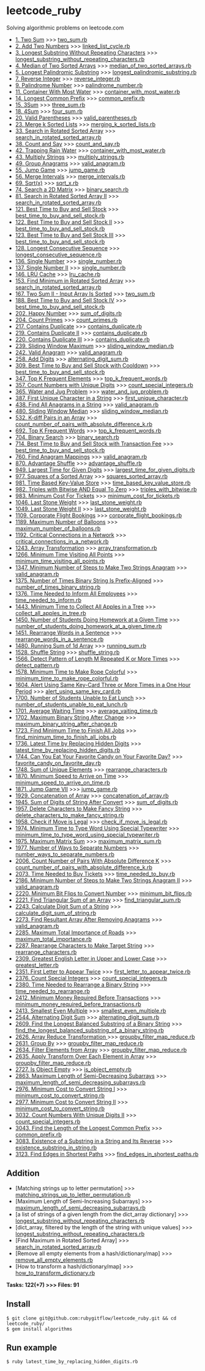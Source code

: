 # leetcode_ruby
Solving algorithmic problems on leetcode.com

- [1. Two Sum](https://leetcode.com/problems/two-sum/) >>> [two_sum.rb](https://github.com/rubygitflow/leetcode_ruby/blob/master/two_sum.rb)
- [2. Add Two Numbers](https://leetcode.com/problems/add-two-numbers/) >>> [linked_list_cycle.rb](https://github.com/rubygitflow/leetcode_ruby/blob/master/linked_list_cycle.rb)
- [3. Longest Substring Without Repeating Characters](https://leetcode.com/problems/longest-substring-without-repeating-characters/) >>> [longest_substring_without_repeating_characters.rb](https://github.com/rubygitflow/leetcode_ruby/blob/master/longest_substring_without_repeating_characters.rb)
- [4. Median of Two Sorted Arrays](https://leetcode.com/problems/median-of-two-sorted-arrays/) >>> [median_of_two_sorted_arrays.rb](https://github.com/rubygitflow/leetcode_ruby/blob/master/median_of_two_sorted_arrays.rb)
- [5. Longest Palindromic Substring](https://leetcode.com/problems/longest-palindromic-substring/) >>> [longest_palindromic_substring.rb](https://github.com/rubygitflow/leetcode_ruby/blob/master/longest_palindromic_substring.rb)
- [7. Reverse Integer](https://leetcode.com/problems/reverse-integer/) >>> [reverse_integer.rb](https://github.com/rubygitflow/leetcode_ruby/blob/master/reverse_integer.rb)
- [9. Palindrome Number](https://leetcode.com/problems/palindrome-number/) >>> [palindrome_number.rb](https://github.com/rubygitflow/leetcode_ruby/blob/master/palindrome_number.rb)
- [11. Container With Most Water](https://leetcode.com/problems/container-with-most-water/) >>> [container_with_most_water.rb](https://github.com/rubygitflow/leetcode_ruby/blob/master/container_with_most_water.rb)
- [14. Longest Common Prefix](https://leetcode.com/problems/longest-common-prefix/) >>> [common_prefix.rb](https://github.com/rubygitflow/leetcode_ruby/blob/master/common_prefix.rb)
- [15. 3Sum](https://leetcode.com/problems/3sum/) >>> [three_sum.rb](https://github.com/rubygitflow/leetcode_ruby/blob/master/three_sum.rb)
- [18. 4Sum](https://leetcode.com/problems/4sum/) >>> [four_sum.rb](https://github.com/rubygitflow/leetcode_ruby/blob/master/four_sum.rb)
- [20. Valid Parentheses](https://leetcode.com/problems/valid-parentheses/) >>> [valid_parentheses.rb](https://github.com/rubygitflow/leetcode_ruby/blob/master/valid_parentheses.rb)
- [23. Merge k Sorted Lists](https://leetcode.com/problems/merge-k-sorted-lists/) >>> [merging_k_sorted_lists.rb](https://github.com/rubygitflow/leetcode_ruby/blob/master/merging_k_sorted_lists.rb)
- [33. Search in Rotated Sorted Array](https://leetcode.com/problems/search-in-rotated-sorted-array/) >>> [search_in_rotated_sorted_array.rb](https://github.com/rubygitflow/leetcode_ruby/blob/master/search_in_rotated_sorted_array.rb)
- [38. Count and Say](https://leetcode.com/problems/count-and-say/) >>> [count_and_say.rb](https://github.com/rubygitflow/leetcode_ruby/blob/master/count_and_say.rb)
- [42. Trapping Rain Water](https://leetcode.com/problems/trapping-rain-water/) >>> [container_with_most_water.rb](https://github.com/rubygitflow/leetcode_ruby/blob/master/container_with_most_water.rb)
- [43. Multiply Strings](https://leetcode.com/problems/multiply-strings/) >>> [multiply_strings.rb](https://github.com/rubygitflow/leetcode_ruby/blob/master/multiply_strings.rb)
- [49. Group Anagrams](https://leetcode.com/problems/group-anagrams/) >>> [valid_anagram.rb](https://github.com/rubygitflow/leetcode_ruby/blob/master/valid_anagram.rb)
- [55. Jump Game](https://leetcode.com/problems/jump-game/) >>> [jump_game.rb](https://github.com/rubygitflow/leetcode_ruby/blob/master/jump_game.rb)
- [56. Merge Intervals](https://leetcode.com/problems/merge-intervals/) >>> [merge_intervals.rb](https://github.com/rubygitflow/leetcode_ruby/blob/master/merge_intervals.rb)
- [69. Sqrt(x)](https://leetcode.com/problems/sqrtx/) >>> [sqrt_x.rb](https://github.com/rubygitflow/leetcode_ruby/blob/master/sqrt_x.rb)
- [74. Search a 2D Matrix](https://leetcode.com/problems/search-a-2d-matrix/) >>> [binary_search.rb](https://github.com/rubygitflow/leetcode_ruby/blob/master/binary_search.rb)
- [81. Search in Rotated Sorted Array II](https://leetcode.com/problems/search-in-rotated-sorted-array-ii/) >>> [search_in_rotated_sorted_array.rb](https://github.com/rubygitflow/leetcode_ruby/blob/master/search_in_rotated_sorted_array.rb)
- [121. Best Time to Buy and Sell Stock](https://leetcode.com/problems/best-time-to-buy-and-sell-stock/) >>> [best_time_to_buy_and_sell_stock.rb](https://github.com/rubygitflow/leetcode_ruby/blob/master/best_time_to_buy_and_sell_stock.rb)
- [122. Best Time to Buy and Sell Stock II](https://leetcode.com/problems/best-time-to-buy-and-sell-stock-ii/) >>> [best_time_to_buy_and_sell_stock.rb](https://github.com/rubygitflow/leetcode_ruby/blob/master/best_time_to_buy_and_sell_stock.rb)
- [123. Best Time to Buy and Sell Stock III](https://leetcode.com/problems/best-time-to-buy-and-sell-stock-iii/) >>> [best_time_to_buy_and_sell_stock.rb](https://github.com/rubygitflow/leetcode_ruby/blob/master/best_time_to_buy_and_sell_stock.rb)
- [128. Longest Consecutive Sequence](https://leetcode.com/problems/longest-consecutive-sequence/) >>> [longest_consecutive_sequence.rb](https://github.com/rubygitflow/leetcode_ruby/blob/master/longest_consecutive_sequence.rb)
- [136. Single Number](https://leetcode.com/problems/single-number/) >>> [single_number.rb](https://github.com/rubygitflow/leetcode_ruby/blob/master/single_number.rb)
- [137. Single Number II](https://leetcode.com/problems/single-number-ii/) >>> [single_number.rb](https://github.com/rubygitflow/leetcode_ruby/blob/master/single_number.rb)
- [146. LRU Cache](https://leetcode.com/problems/lru-cache/) >>> [lru_cache.rb](https://github.com/rubygitflow/leetcode_ruby/blob/master/lru_cache.rb)
- [153. Find Minimum in Rotated Sorted Array](https://leetcode.com/problems/find-minimum-in-rotated-sorted-array/) >>> [search_in_rotated_sorted_array.rb](https://github.com/rubygitflow/leetcode_ruby/blob/master/search_in_rotated_sorted_array.rb)
- [167. Two Sum II - Input Array Is Sorted](https://leetcode.com/problems/two-sum-ii-input-array-is-sorted/) >>> [two_sum.rb](https://github.com/rubygitflow/leetcode_ruby/blob/master/two_sum.rb)
- [188. Best Time to Buy and Sell Stock IV](https://leetcode.com/problems/best-time-to-buy-and-sell-stock-iv/) >>> [best_time_to_buy_and_sell_stock.rb](https://github.com/rubygitflow/leetcode_ruby/blob/master/best_time_to_buy_and_sell_stock.rb)
- [202. Happy Number](https://leetcode.com/problems/happy-number/) >>> [sum_of_digits.rb](https://github.com/rubygitflow/leetcode_ruby/blob/master/sum_of_digits.rb)
- [204. Count Primes](https://leetcode.com/problems/count-primes/) >>> [count_primes.rb](https://github.com/rubygitflow/leetcode_ruby/blob/master/count_primes.rb)
- [217. Contains Duplicate](https://leetcode.com/problems/contains-duplicate/) >>> [contains_duplicate.rb](https://github.com/rubygitflow/leetcode_ruby/blob/master/contains_duplicate.rb)
- [219. Contains Duplicate II](https://leetcode.com/problems/contains-duplicate-ii/) >>> [contains_duplicate.rb](https://github.com/rubygitflow/leetcode_ruby/blob/master/contains_duplicate.rb)
- [220. Contains Duplicate III](https://leetcode.com/problems/contains-duplicate-iii/) >>> [contains_duplicate.rb](https://github.com/rubygitflow/leetcode_ruby/blob/master/contains_duplicate.rb)
- [239. Sliding Window Maximum](https://leetcode.com/problems/sliding-window-maximum/) >>> [sliding_window_median.rb](https://github.com/rubygitflow/leetcode_ruby/blob/master/sliding_window_median.rb)
- [242. Valid Anagram](https://leetcode.com/problems/valid-anagram/) >>> [valid_anagram.rb](https://github.com/rubygitflow/leetcode_ruby/blob/master/valid_anagram.rb)
- [258. Add Digits](https://leetcode.com/problems/add-digits/) >>> [alternating_digit_sum.rb](https://github.com/rubygitflow/leetcode_ruby/blob/master/alternating_digit_sum.rb)
- [309. Best Time to Buy and Sell Stock with Cooldown](https://leetcode.com/problems/best-time-to-buy-and-sell-stock-with-cooldown/) >>> [best_time_to_buy_and_sell_stock.rb](https://github.com/rubygitflow/leetcode_ruby/blob/master/best_time_to_buy_and_sell_stock.rb)
- [347. Top K Frequent Elements](https://leetcode.com/problems/top-k-frequent-elements/) >>> [top_k_frequent_words.rb](https://github.com/rubygitflow/leetcode_ruby/blob/master/top_k_frequent_words.rb)
- [357. Count Numbers with Unique Digits](https://leetcode.com/problems/count-numbers-with-unique-digits/) >>> [count_special_integers.rb](https://github.com/rubygitflow/leetcode_ruby/blob/master/count_special_integers.rb)
- [365. Water and Jug Problem](https://leetcode.com/problems/water-and-jug-problem/) >>> [water_and_jug_problem.rb](https://github.com/rubygitflow/leetcode_ruby/blob/master/water_and_jug_problem.rb)
- [387. First Unique Character in a String](https://leetcode.com/problems/first-unique-character-in-a-string/) >>> [first_unique_character.rb](https://github.com/rubygitflow/leetcode_ruby/blob/master/first_unique_character.rb)
- [438. Find All Anagrams in a String](https://leetcode.com/problems/find-all-anagrams-in-a-string/) >>> [valid_anagram.rb](https://github.com/rubygitflow/leetcode_ruby/blob/master/valid_anagram.rb)
- [480. Sliding Window Median](https://leetcode.com/problems/sliding-window-median/) >>> [sliding_window_median.rb](https://github.com/rubygitflow/leetcode_ruby/blob/master/sliding_window_median.rb)
- [532. K-diff Pairs in an Array](https://leetcode.com/problems/k-diff-pairs-in-an-array/) >>> [count_number_of_pairs_with_absolute_difference_k.rb](https://github.com/rubygitflow/leetcode_ruby/blob/master/count_number_of_pairs_with_absolute_difference_k.rb)
- [692. Top K Frequent Words](https://leetcode.com/problems/top-k-frequent-words/) >>> [top_k_frequent_words.rb](https://github.com/rubygitflow/leetcode_ruby/blob/master/top_k_frequent_words.rb)
- [704. Binary Search](https://leetcode.com/problems/binary-search/) >>> [binary_search.rb](https://github.com/rubygitflow/leetcode_ruby/blob/master/binary_search.rb)
- [714. Best Time to Buy and Sell Stock with Transaction Fee](https://leetcode.com/problems/best-time-to-buy-and-sell-stock-with-transaction-fee/) >>> [best_time_to_buy_and_sell_stock.rb](https://github.com/rubygitflow/leetcode_ruby/blob/master/best_time_to_buy_and_sell_stock.rb)
- [760. Find Anagram Mappings](https://leetcode.com/problems/find-anagram-mappings/) >>> [valid_anagram.rb](https://github.com/rubygitflow/leetcode_ruby/blob/master/valid_anagram.rb)
- [870. Advantage Shuffle](https://leetcode.com/problems/advantage-shuffle/) >>> [advantage_shuffle.rb](https://github.com/rubygitflow/leetcode_ruby/blob/master/advantage_shuffle.rb)
- [949. Largest Time for Given Digits](https://leetcode.com/problems/largest-time-for-given-digits/) >>> [largest_time_for_given_digits.rb](https://github.com/rubygitflow/leetcode_ruby/blob/master/largest_time_for_given_digits.rb)
- [977. Squares of a Sorted Array](https://leetcode.com/problems/squares-of-a-sorted-array/) >>> [squares_sorted_array.rb](https://github.com/rubygitflow/leetcode_ruby/blob/master/squares_sorted_array.rb)
- [981. Time Based Key-Value Store](https://leetcode.com/problems/time-based-key-value-store/) >>> [time_based_key_value_store.rb](https://github.com/rubygitflow/leetcode_ruby/blob/master/time_based_key_value_store.rb)
- [982. Triples with Bitwise AND Equal To Zero](https://leetcode.com/problems/triples-with-bitwise-and-equal-to-zero/) >>> [triples_with_bitwise.rb](https://github.com/rubygitflow/leetcode_ruby/blob/master/triples_with_bitwise.rb)
- [983. Minimum Cost For Tickets](https://leetcode.com/problems/minimum-cost-for-tickets/) >>> [minimum_cost_for_tickets.rb](https://github.com/rubygitflow/leetcode_ruby/blob/master/minimum_cost_for_tickets.rb)
- [1046. Last Stone Weight](https://leetcode.com/problems/last-stone-weight/) >>> [last_stone_weight.rb](https://github.com/rubygitflow/leetcode_ruby/blob/master/last_stone_weight.rb)
- [1049. Last Stone Weight II](https://leetcode.com/problems/last-stone-weight-ii/) >>> [last_stone_weight.rb](https://github.com/rubygitflow/leetcode_ruby/blob/master/last_stone_weight.rb)
- [1109. Corporate Flight Bookings](https://leetcode.com/problems/corporate-flight-bookings/) >>> [corporate_flight_bookings.rb](https://github.com/rubygitflow/leetcode_ruby/blob/master/corporate_flight_bookings.rb)
- [1189. Maximum Number of Balloons](https://leetcode.com/problems/maximum-number-of-balloons/) >>> [maximum_number_of_balloons.rb](https://github.com/rubygitflow/leetcode_ruby/blob/master/maximum_number_of_balloons.rb)
- [1192. Critical Connections in a Network](https://leetcode.com/problems/critical-connections-in-a-network/) >>> [critical_connections_in_a_network.rb](https://github.com/rubygitflow/leetcode_ruby/blob/master/critical_connections_in_a_network.rb)
- [1243. Array Transformation](https://leetcode.com/problems/array-transformation/) >>> [array_transformation.rb](https://github.com/rubygitflow/leetcode_ruby/blob/master/array_transformation.rb)
- [1266. Minimum Time Visiting All Points](https://leetcode.com/problems/minimum-time-visiting-all-points/) >>> [minimum_time_visiting_all_points.rb](https://github.com/rubygitflow/leetcode_ruby/blob/master/minimum_time_visiting_all_points.rb)
- [1347. Minimum Number of Steps to Make Two Strings Anagram](https://leetcode.com/problems/minimum-number-of-steps-to-make-two-strings-anagram/) >>> [valid_anagram.rb](https://github.com/rubygitflow/leetcode_ruby/blob/master/valid_anagram.rb)
- [1375. Number of Times Binary String Is Prefix-Aligned](https://leetcode.com/problems/number-of-times-binary-string-is-prefix-aligned/) >>> [number_of_times_binary_string.rb](https://github.com/rubygitflow/leetcode_ruby/blob/master/number_of_times_binary_string.rb)
- [1376. Time Needed to Inform All Employees](https://leetcode.com/problems/time-needed-to-inform-all-employees/) >>> [time_needed_to_inform.rb](https://github.com/rubygitflow/leetcode_ruby/blob/master/time_needed_to_inform.rb)
- [1443. Minimum Time to Collect All Apples in a Tree](https://leetcode.com/problems/minimum-time-to-collect-all-apples-in-a-tree/) >>> [collect_all_apples_in_tree.rb](https://github.com/rubygitflow/leetcode_ruby/blob/master/collect_all_apples_in_tree.rb)
- [1450. Number of Students Doing Homework at a Given Time](https://leetcode.com/problems/number-of-students-doing-homework-at-a-given-time/) >>> [number_of_students_doing_homework_at_a_given_time.rb](https://github.com/rubygitflow/leetcode_ruby/blob/master/number_of_students_doing_homework_at_a_given_time.rb)
- [1451. Rearrange Words in a Sentence](https://leetcode.com/problems/rearrange-words-in-a-sentence/) >>> [rearrange_words_in_a_sentence.rb](https://github.com/rubygitflow/leetcode_ruby/blob/master/rearrange_words_in_a_sentence.rb)
- [1480. Running Sum of 1d Array](https://leetcode.com/problems/running-sum-of-1d-array/) >>> [running_sum.rb](https://github.com/rubygitflow/leetcode_ruby/blob/master/running_sum.rb)
- [1528. Shuffle String](https://leetcode.com/problems/shuffle-string/) >>> [shuffle_string.rb](https://github.com/rubygitflow/leetcode_ruby/blob/master/shuffle_string.rb)
- [1566. Detect Pattern of Length M Repeated K or More Times](https://leetcode.com/problems/detect-pattern-of-length-m-repeated-k-or-more-times/) >>> [detect_pattern.rb](https://github.com/rubygitflow/leetcode_ruby/blob/master/detect_pattern.rb)
- [1578. Minimum Time to Make Rope Colorful](https://leetcode.com/problems/minimum-time-to-make-rope-colorful/) >>> [minimum_time_to_make_rope_colorful.rb](https://github.com/rubygitflow/leetcode_ruby/blob/master/minimum_time_to_make_rope_colorful.rb)
- [1604. Alert Using Same Key-Card Three or More Times in a One Hour Period](https://leetcode.com/problems/alert-using-same-key-card-three-or-more-times-in-a-one-hour-period/) >>> [alert_using_same_key_card.rb](https://github.com/rubygitflow/leetcode_ruby/blob/master/alert_using_same_key_card.rb)
- [1700. Number of Students Unable to Eat Lunch](https://leetcode.com/problems/number-of-students-unable-to-eat-lunch/) >>> [number_of_students_unable_to_eat_lunch.rb](https://github.com/rubygitflow/leetcode_ruby/blob/master/number_of_students_unable_to_eat_lunch.rb)
- [1701. Average Waiting Time](https://leetcode.com/problems/average-waiting-time/) >>> [average_vaiting_time.rb](https://github.com/rubygitflow/leetcode_ruby/blob/master/average_vaiting_time.rb)
- [1702. Maximum Binary String After Change](https://leetcode.com/problems/maximum-binary-string-after-change/) >>> [maximum_binary_string_after_change.rb](https://github.com/rubygitflow/leetcode_ruby/blob/master/maximum_binary_string_after_change.rb)
- [1723. Find Minimum Time to Finish All Jobs](https://leetcode.com/problems/find-minimum-time-to-finish-all-jobs/) >>> [find_minimum_time_to_finish_all_jobs.rb](https://github.com/rubygitflow/leetcode_ruby/blob/master/find_minimum_time_to_finish_all_jobs.rb)
- [1736. Latest Time by Replacing Hidden Digits](https://leetcode.com/problems/latest-time-by-replacing-hidden-digits/) >>> [latest_time_by_replacing_hidden_digits.rb](https://github.com/rubygitflow/leetcode_ruby/blob/master/latest_time_by_replacing_hidden_digits.rb)
- [1744. Can You Eat Your Favorite Candy on Your Favorite Day?](https://leetcode.com/problems/can-you-eat-your-favorite-candy-on-your-favorite-day/) >>> [favorite_candy_on_favorite_day.rb](https://github.com/rubygitflow/leetcode_ruby/blob/master/favorite_candy_on_favorite_day.rb)
- [1748. Sum of Unique Elements](https://leetcode.com/problems/sum-of-unique-elements/) >>> [rearrange_characters.rb](https://github.com/rubygitflow/leetcode_ruby/blob/master/rearrange_characters.rb)
- [1870. Minimum Speed to Arrive on Time](https://leetcode.com/problems/minimum-speed-to-arrive-on-time/) >>> [minimum_speed_to_arrive_on_time.rb](https://github.com/rubygitflow/leetcode_ruby/blob/master/minimum_speed_to_arrive_on_time.rb)
- [1871. Jump Game VII](https://leetcode.com/problems/jump-game-vii/) >>> [jump_game.rb](https://github.com/rubygitflow/leetcode_ruby/blob/master/jump_game.rb)
- [1929. Concatenation of Array](https://leetcode.com/problems/concatenation-of-array/) >>> [concatenation_of_array.rb](https://github.com/rubygitflow/leetcode_ruby/blob/master/concatenation_of_array.rb)
- [1945. Sum of Digits of String After Convert](https://leetcode.com/problems/sum-of-digits-of-string-after-convert/) >>> [sum_of_digits.rb](https://github.com/rubygitflow/leetcode_ruby/blob/master/sum_of_digits.rb)
- [1957. Delete Characters to Make Fancy String](https://leetcode.com/problems/delete-characters-to-make-fancy-string/) >>> [delete_characters_to_make_fancy_string.rb](https://github.com/rubygitflow/leetcode_ruby/blob/master/delete_characters_to_make_fancy_string.rb)
- [1958. Check if Move is Legal](https://leetcode.com/problems/check-if-move-is-legal/) >>> [check_if_move_is_legal.rb](https://github.com/rubygitflow/leetcode_ruby/blob/master/check_if_move_is_legal.rb)
- [1974. Minimum Time to Type Word Using Special Typewriter](https://leetcode.com/problems/minimum-time-to-type-word-using-special-typewriter/) >>> [minimum_time_to_type_word_using_special_typewriter.rb](https://github.com/rubygitflow/leetcode_ruby/blob/master/minimum_time_to_type_word_using_special_typewriter.rb)
- [1975. Maximum Matrix Sum](https://leetcode.com/problems/maximum-matrix-sum/description/) >>> [maximum_matrix_sum.rb](https://github.com/rubygitflow/leetcode_ruby/blob/master/maximum_matrix_sum.rb)
- [1977. Number of Ways to Separate Numbers](https://leetcode.com/problems/number-of-ways-to-separate-numbers/) >>> [number_ways_to_separate_numbers.rb](https://github.com/rubygitflow/leetcode_ruby/blob/master/number_ways_to_separate_numbers.rb)
- [2006. Count Number of Pairs With Absolute Difference K](https://leetcode.com/problems/count-number-of-pairs-with-absolute-difference-k/) >>> [count_number_of_pairs_with_absolute_difference_k.rb](https://github.com/rubygitflow/leetcode_ruby/blob/master/count_number_of_pairs_with_absolute_difference_k.rb)
- [2073. Time Needed to Buy Tickets](https://leetcode.com/problems/time-needed-to-buy-tickets/) >>> [time_needed_to_buy.rb](https://github.com/rubygitflow/leetcode_ruby/blob/master/time_needed_to_buy.rb)
- [2186. Minimum Number of Steps to Make Two Strings Anagram II](https://leetcode.com/problems/minimum-number-of-steps-to-make-two-strings-anagram-ii/) >>> [valid_anagram.rb](https://github.com/rubygitflow/leetcode_ruby/blob/master/valid_anagram.rb)
- [2220. Minimum Bit Flips to Convert Number](https://leetcode.com/problems/minimum-bit-flips-to-convert-number/) >>> [minimum_bit_flips.rb](https://github.com/rubygitflow/leetcode_ruby/blob/master/minimum_bit_flips.rb)
- [2221. Find Triangular Sum of an Array](https://leetcode.com/problems/find-triangular-sum-of-an-array/) >>> [find_triangular_sum.rb](https://github.com/rubygitflow/leetcode_ruby/blob/master/find_triangular_sum.rb)
- [2243. Calculate Digit Sum of a String](https://leetcode.com/problems/calculate-digit-sum-of-a-string/) >>> [calculate_digit_sum_of_string.rb](https://github.com/rubygitflow/leetcode_ruby/blob/master/calculate_digit_sum_of_string.rb)
- [2273. Find Resultant Array After Removing Anagrams](https://leetcode.com/problems/find-resultant-array-after-removing-anagrams/) >>> [valid_anagram.rb](https://github.com/rubygitflow/leetcode_ruby/blob/master/valid_anagram.rb)
- [2285. Maximum Total Importance of Roads](https://leetcode.com/problems/maximum-total-importance-of-roads/) >>> [maximum_total_importance.rb](https://github.com/rubygitflow/leetcode_ruby/blob/master/maximum_total_importance.rb)
- [2287. Rearrange Characters to Make Target String](https://leetcode.com/problems/rearrange-characters-to-make-target-string/) >>> [rearrange_characters.rb](https://github.com/rubygitflow/leetcode_ruby/blob/master/rearrange_characters.rb)
- [2309. Greatest English Letter in Upper and Lower Case](https://leetcode.com/problems/greatest-english-letter-in-upper-and-lower-case/) >>> [greatest_letter.rb](https://github.com/rubygitflow/leetcode_ruby/blob/master/greatest_letter.rb)
- [2351. First Letter to Appear Twice](https://leetcode.com/problems/first-letter-to-appear-twice/) >>> [first_letter_to_appear_twice.rb](https://github.com/rubygitflow/leetcode_ruby/blob/master/first_letter_to_appear_twice.rb)
- [2376. Count Special Integers](https://leetcode.com/problems/count-special-integers/) >>> [count_special_integers.rb](https://github.com/rubygitflow/leetcode_ruby/blob/master/count_special_integers.rb)
- [2380. Time Needed to Rearrange a Binary String](https://leetcode.com/problems/time-needed-to-rearrange-a-binary-string/) >>> [time_needed_to_rearrange.rb](https://github.com/rubygitflow/leetcode_ruby/blob/master/time_needed_to_rearrange.rb)
- [2412. Minimum Money Required Before Transactions](https://leetcode.com/problems/minimum-money-required-before-transactions/) >>> [minimum_money_required_before_transactions.rb](https://github.com/rubygitflow/leetcode_ruby/blob/master/minimum_money_required_before_transactions.rb)
- [2413. Smallest Even Multiple](https://leetcode.com/problems/smallest-even-multiple/) >>> [smallest_even_multiple.rb](https://github.com/rubygitflow/leetcode_ruby/blob/master/smallest_even_multiple.rb)
- [2544. Alternating Digit Sum](https://leetcode.com/problems/alternating-digit-sum/) >>> [alternating_digit_sum.rb](https://github.com/rubygitflow/leetcode_ruby/blob/master/alternating_digit_sum.rb)
- [2609. Find the Longest Balanced Substring of a Binary String](https://leetcode.com/problems/find-the-longest-balanced-substring-of-a-binary-string/) >>> [find_the_longest_balanced_substring_of_a_binary_string.rb](https://github.com/rubygitflow/leetcode_ruby/blob/master/find_the_longest_balanced_substring_of_a_binary_string.rb)
- [2626. Array Reduce Transformation ](https://leetcode.com/problems/array-reduce-transformation/) >>> [groupby_filter_map_reduce.rb](https://github.com/rubygitflow/leetcode_ruby/blob/master/groupby_filter_map_reduce.rb)
- [2631. Group By](https://leetcode.com/problems/group-by/) >>> [groupby_filter_map_reduce.rb](https://github.com/rubygitflow/leetcode_ruby/blob/master/groupby_filter_map_reduce.rb)
- [2634. Filter Elements from Array](https://leetcode.com/problems/filter-elements-from-array/) >>> [groupby_filter_map_reduce.rb](https://github.com/rubygitflow/leetcode_ruby/blob/master/groupby_filter_map_reduce.rb)
- [2635. Apply Transform Over Each Element in Array](https://leetcode.com/problems/apply-transform-over-each-element-in-array/) >>> [groupby_filter_map_reduce.rb](https://github.com/rubygitflow/leetcode_ruby/blob/master/groupby_filter_map_reduce.rb)
- [2727. Is Object Empty](https://leetcode.com/problems/is-object-empty/) >>> [is_object_empty.rb](https://github.com/rubygitflow/leetcode_ruby/blob/master/is_object_empty.rb)
- [2863. Maximum Length of Semi-Decreasing Subarrays](https://leetcode.com/problems/maximum-length-of-semi-decreasing-subarrays/) >>> [maximum_length_of_semi_decreasing_subarrays.rb](https://github.com/rubygitflow/leetcode_ruby/blob/master/maximum_length_of_semi_decreasing_subarrays.rb)
- [2976. Minimum Cost to Convert String I](https://leetcode.com/problems/minimum-cost-to-convert-string-i/) >>> [minimum_cost_to_convert_string.rb](https://github.com/rubygitflow/leetcode_ruby/blob/master/minimum_cost_to_convert_string.rb)
- [2977. Minimum Cost to Convert String II](https://leetcode.com/problems/minimum-cost-to-convert-string-ii/) >>> [minimum_cost_to_convert_string.rb](https://github.com/rubygitflow/leetcode_ruby/blob/master/minimum_cost_to_convert_string.rb)
- [3032. Count Numbers With Unique Digits II](https://leetcode.com/problems/count-numbers-with-unique-digits-ii/) >>> [count_special_integers.rb](https://github.com/rubygitflow/leetcode_ruby/blob/master/count_special_integers.rb)
- [3043. Find the Length of the Longest Common Prefix](https://leetcode.com/problems/find-the-length-of-the-longest-common-prefix/) >>> [common_prefix.rb](https://github.com/rubygitflow/leetcode_ruby/blob/master/common_prefix.rb)
- [3083. Existence of a Substring in a String and Its Reverse](https://leetcode.com/problems/existence-of-a-substring-in-a-string-and-its-reverse/) >>> [existence_substring_in_string.rb](https://github.com/rubygitflow/leetcode_ruby/blob/master/existence_substring_in_string.rb)
- [3123. Find Edges in Shortest Paths](https://leetcode.com/problems/find-edges-in-shortest-paths/) >>> [find_edges_in_shortest_paths.rb](https://github.com/rubygitflow/leetcode_ruby/blob/master/find_edges_in_shortest_paths.rb)

## Addition
- [Matching strings up to letter permutation] >>> [matching_strings_up_to_letter_permutation.rb](https://github.com/rubygitflow/leetcode_ruby/blob/master/matching_strings_up_to_letter_permutation.rb)
- [Maximum Length of Semi-Increasing Subarrays] >>> [maximum_length_of_semi_decreasing_subarrays.rb](https://github.com/rubygitflow/leetcode_ruby/blob/master/maximum_length_of_semi_decreasing_subarrays.rb)
- [a list of strings of a given length from the dict_array dictionary] >>> [longest_substring_without_repeating_characters.rb](https://github.com/rubygitflow/leetcode_ruby/blob/master/longest_substring_without_repeating_characters.rb)
- [dict_array, filtered by the length of the string with unique values] >>> [longest_substring_without_repeating_characters.rb](https://github.com/rubygitflow/leetcode_ruby/blob/master/longest_substring_without_repeating_characters.rb)
- [Find Maximum in Rotated Sorted Array] >>> [search_in_rotated_sorted_array.rb](https://github.com/rubygitflow/leetcode_ruby/blob/master/search_in_rotated_sorted_array.rb)
- [Remove all empty elements from a hash/dictionary/map] >>> [remove_all_empty_elements.rb](https://github.com/rubygitflow/leetcode_ruby/blob/master/remove_all_empty_elements.rb)
- [How to transform a hash/dictionary/map] >>> [how_to_transform_dictionary.rb](https://github.com/rubygitflow/leetcode_ruby/blob/master/how_to_transform_dictionary.rb)

**Tasks: 122(+7)  >>> Files: 91**

## Install
```shell
$ git clone git@github.com:rubygitflow/leetcode_ruby.git && cd leetcode_ruby/
$ gem install algorithms
```

## Run example
```shell
$ ruby latest_time_by_replacing_hidden_digits.rb
```
